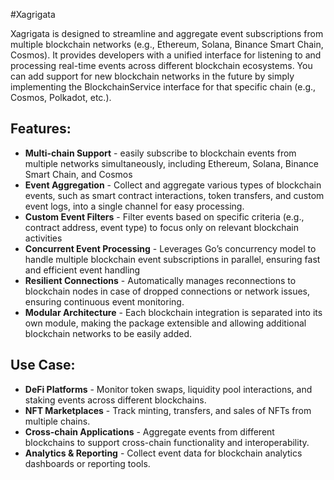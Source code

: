 #Xagrigata

Xagrigata is designed to streamline and aggregate event subscriptions from multiple blockchain networks (e.g., Ethereum, Solana, Binance Smart Chain, Cosmos). It provides developers with a unified interface for listening to and processing real-time events across different blockchain ecosystems. You can add support for new blockchain networks in the future by simply implementing the BlockchainService interface for that specific chain (e.g., Cosmos, Polkadot, etc.).

## Features:

* **Multi-chain Support** - easily subscribe to blockchain events from multiple networks simultaneously, including Ethereum, Solana, Binance Smart Chain, and Cosmos
* **Event Aggregation** - Collect and aggregate various types of blockchain events, such as smart contract interactions, token transfers, and custom event logs, into a single channel for easy processing.
* **Custom Event Filters** - Filter events based on specific criteria (e.g., contract address, event type) to focus only on relevant blockchain activities
* **Concurrent Event Processing** - Leverages Go’s concurrency model to handle multiple blockchain event subscriptions in parallel, ensuring fast and efficient event handling
* **Resilient Connections** - Automatically manages reconnections to blockchain nodes in case of dropped connections or network issues, ensuring continuous event monitoring.
* **Modular Architecture** - Each blockchain integration is separated into its own module, making the package extensible and allowing additional blockchain networks to be easily added.

## Use Case:

* **DeFi Platforms** - Monitor token swaps, liquidity pool interactions, and staking events across different blockchains.
* **NFT Marketplaces** - Track minting, transfers, and sales of NFTs from multiple chains.
* **Cross-chain Applications** - Aggregate events from different blockchains to support cross-chain functionality and interoperability.
* **Analytics & Reporting** - Collect event data for blockchain analytics dashboards or reporting tools.